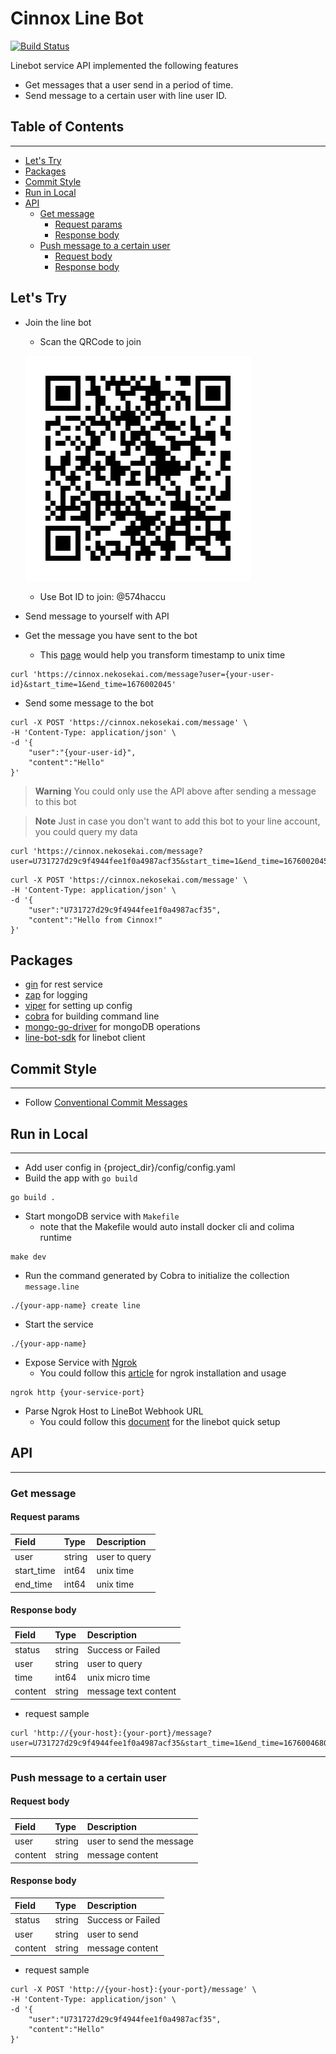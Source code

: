 # Cinnox Line Bot 
[![Build Status][github-action-status]][github-action-url]

Linebot service API implemented the following features
- Get messages that a user send in a period of time.
- Send message to a certain user with line user ID.

## Table of Contents
---
  - [Let's Try](#lets-try)
  - [Packages](#packages)
  - [Commit Style](#commit-style)
  - [Run in Local](#run-in-local)
  - [API](#api)
    - [Get message](#get-message)
      - [Request params](#request-params)
      - [Response body](#response-body)
    - [Push message to a certain user](#push-message-to-a-certain-user)
      - [Request body](#request-body)
      - [Response body](#response-body-1)

## Let's Try

- Join the line bot
  - Scan the QRCode to join

  ![](./line-bot-qrcode.png)

  - Use Bot ID to join: @574haccu

- Send message to yourself with API

- Get the message you have sent to the bot
  - This [page](https://www.epochconverter.com/) would help you transform timestamp to unix time

```shell
curl 'https://cinnox.nekosekai.com/message?user={your-user-id}&start_time=1&end_time=1676002045'
```

- Send some message to the bot

```shell
curl -X POST 'https://cinnox.nekosekai.com/message' \
-H 'Content-Type: application/json' \
-d '{
    "user":"{your-user-id}",
    "content":"Hello"
}'
```

> **Warning**
> You could only use the API above after sending a message to this bot

> **Note**
> Just in case you don't want to add this bot to your line account, 
> you could query my data

```shell
curl 'https://cinnox.nekosekai.com/message?user=U731727d29c9f4944fee1f0a4987acf35&start_time=1&end_time=1676002045'
```

```shell
curl -X POST 'https://cinnox.nekosekai.com/message' \
-H 'Content-Type: application/json' \
-d '{
    "user":"U731727d29c9f4944fee1f0a4987acf35",
    "content":"Hello from Cinnox!"
}'
```

## Packages
- [gin](https://github.com/gin-gonic/gin) for rest service
- [zap](https://github.com/uber-go/zap) for logging
- [viper](https://github.com/spf13/viper) for setting up config
- [cobra](https://github.com/spf13/cobra) for building command line
- [mongo-go-driver](https://github.com/mongodb/mongo-go-driver) for mongoDB operations
- [line-bot-sdk](https://github.com/line/line-bot-sdk-go) for linebot client



## Commit Style
---
- Follow [Conventional Commit Messages](https://gist.github.com/qoomon/5dfcdf8eec66a051ecd85625518cfd13)

## Run in Local
---
- Add user config in {project_dir}/config/config.yaml
- Build the app with `go build`


```shell
go build .
```

- Start mongoDB service with `Makefile`
  - note that the Makefile would auto install docker cli and colima runtime
    
```shell
make dev
```

- Run the command generated by Cobra to initialize the collection `message.line`

```shell
./{your-app-name} create line
```

- Start the service

```shell
./{your-app-name}
```

- Expose Service with [Ngrok](https://ngrok.com/)
  - You could follow this [article](https://ngrok.com/docs/getting-started) for ngrok installation and usage

```shell
ngrok http {your-service-port}
```

- Parse Ngrok Host to LineBot Webhook URL
   - You could follow this [document](https://developers.line.biz/en/docs/messaging-api/building-bot/) for the linebot quick setup

## API
---

### Get message 

#### Request params
| Field | Type | Description |  
| :---- | :----| :---------- | 
| user  | string| user to query | 
| start_time | int64 | unix time | 
| end_time | int64 | unix time | 

#### Response body
| Field | Type | Description |  
| :---- | :----| :---------- | 
| status | string | Success or Failed | 
| user  | string| user to query  | 
| time | int64 | unix micro time | 
| content | string | message text content | 

- request sample
```shell
curl 'http://{your-host}:{your-port}/message?user=U731727d29c9f4944fee1f0a4987acf35&start_time=1&end_time=1676004680'
```

--- 


### Push message to a certain user

#### Request body
| Field | Type | Description |  
| :---- | :----| :---------- | 
| user  | string| user to send the message| 
| content | string | message content | 

#### Response body
| Field | Type | Description |  
| :---- | :----| :---------- | 
| status | string | Success or Failed | 
| user  | string| user to send | 
| content | string | message content | 

- request sample
```shell
curl -X POST 'http://{your-host}:{your-port}/message' \
-H 'Content-Type: application/json' \
-d '{
    "user":"U731727d29c9f4944fee1f0a4987acf35",
    "content":"Hello"
}'
```

[github-action-status]: https://github.com/yusianglin11010/cinnox-line-bot/workflows/deploy/badge.svg?branch=main
[github-action-url]: https://github.com/yusianglin11010/cinnox-line-bot/actions?query=branch
